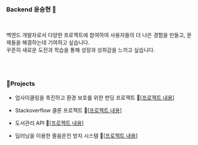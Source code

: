 ### Backend 윤승현 👋

</br>

백엔드 개발자로서 다양한 프로젝트에 참여하여 사용자들의 더 나은 경험을 만들고, 문제들을 해결하는데 기여하고 싶습니다. </br>
꾸준히 새로운 도전과 학습을 통해 성장과 성취감을 느끼고 싶습니다.

</br>
</br>

### 🔗Projects
- 업사이클링을 촉진하고 환경 보호를 위한 펀딩 프로젝트 📂[[프로젝트 내용]](https://github.com/yunkr/ieun)

- Stackoverflow 클론 프로젝트 📂[[프로젝트 내용]](https://github.com/yunkr/Stackoverflow_Clone)

- 도서관리 API 📂[[프로젝트 내용]](https://github.com/yunkr/be-library-api)

- 딥러닝을 이용한 졸음운전 방지 시스템 📂[[프로젝트 내용]](https://github.com/yunkr/Wake-up)

</br>


